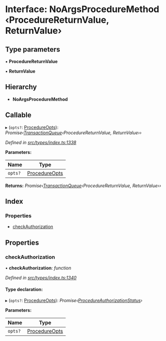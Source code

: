 # Interface: NoArgsProcedureMethod ‹**ProcedureReturnValue, ReturnValue**›

## Type parameters

▪ **ProcedureReturnValue**

▪ **ReturnValue**

## Hierarchy

* **NoArgsProcedureMethod**

## Callable

▸ (`opts?`: [ProcedureOpts](procedureopts.md)): *Promise‹[TransactionQueue](../classes/transactionqueue.md)‹ProcedureReturnValue, ReturnValue››*

*Defined in [src/types/index.ts:1338](https://github.com/PolymathNetwork/polymesh-sdk/blob/4f2fd432/src/types/index.ts#L1338)*

**Parameters:**

Name | Type |
------ | ------ |
`opts?` | [ProcedureOpts](procedureopts.md) |

**Returns:** *Promise‹[TransactionQueue](../classes/transactionqueue.md)‹ProcedureReturnValue, ReturnValue››*

## Index

### Properties

* [checkAuthorization](noargsproceduremethod.md#checkauthorization)

## Properties

###  checkAuthorization

• **checkAuthorization**: *function*

*Defined in [src/types/index.ts:1340](https://github.com/PolymathNetwork/polymesh-sdk/blob/4f2fd432/src/types/index.ts#L1340)*

#### Type declaration:

▸ (`opts?`: [ProcedureOpts](procedureopts.md)): *Promise‹[ProcedureAuthorizationStatus](procedureauthorizationstatus.md)›*

**Parameters:**

Name | Type |
------ | ------ |
`opts?` | [ProcedureOpts](procedureopts.md) |
